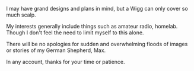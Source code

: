 I may have grand designs and plans in mind, but a Wigg can only cover so much scalp.

My interests generally include things such as amateur radio, homelab. Though I don't feel the need to limit myself to this alone.

There will be no apologies for sudden and overwhelming floods of images or stories of my German Shepherd, Max.

In any account, thanks for your time or patience.
